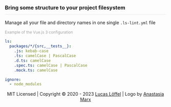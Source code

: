 <FrontHeader/>
<FrontFeatures/>

<h3 style="margin-top:50px; padding-top:0; padding-bottom:10px; border-bottom: 2px solid rgba(0,0,0,0.05);">Bring some structure to your project filesystem</h3>

Manage all your file and directory names in one single `.ls-lint.yml` file

<div style="color:#A2A2A2; font-size:12px;">
    Example of the Vue.js 3 configuration
</div>

```yaml
ls:
  packages/*/{src,__tests__}:
    .js: kebab-case
    .ts: camelCase | PascalCase
    .d.ts: camelCase
    .spec.ts: camelCase | PascalCase
    .mock.ts: camelCase

ignore:
  - node_modules
```

<p align="center" id="footer">
    MIT Licensed | Copyright &copy; 2020 - 2023 <a target="_blank" href="https://github.com/loeffel-io">Lucas Löffel</a> | Logo by <a target="_blank" href="https://www.behance.net/AnastasiaMarx">Anastasia Marx</a>
</p>
